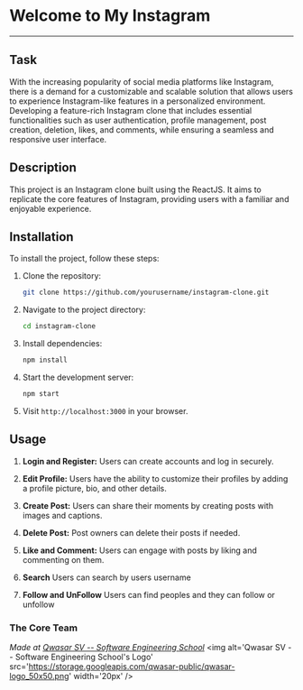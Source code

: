 # Welcome to My Instagram
***

## Task
With the increasing popularity of social media platforms like Instagram, there is a demand for a customizable and scalable solution that allows users to experience Instagram-like features in a personalized environment.
Developing a feature-rich Instagram clone that includes essential functionalities such as user authentication, profile management, post creation, deletion, likes, and comments, while ensuring a seamless and responsive user interface.

## Description
This project is an Instagram clone built using the  ReactJS. It aims to replicate the core features of Instagram, providing users with a familiar and enjoyable experience.

## Installation
To install the project, follow these steps:
1. Clone the repository:
   ```bash
   git clone https://github.com/yourusername/instagram-clone.git
   ```

2. Navigate to the project directory:
   ```bash
   cd instagram-clone
   ```

3. Install dependencies:
   ```bash
   npm install
   ```

4. Start the development server:
   ```bash
   npm start
   ```

6. Visit `http://localhost:3000` in your browser.

## Usage
1. **Login and Register:** Users can create accounts and log in securely.

2. **Edit Profile:** Users have the ability to customize their profiles by adding a profile picture, bio, and other details.

3. **Create Post:** Users can share their moments by creating posts with images and captions.

4. **Delete Post:** Post owners can delete their posts if needed.

5. **Like and Comment:** Users can engage with posts by liking and commenting on them.

6. **Search** Users can search by users username

7. **Follow and UnFollow** Users can find peoples and they can follow or unfollow

### The Core Team

<span><i>Made at <a href='https://qwasar.io'>Qwasar SV -- Software Engineering School</a></i></span>
<span><img alt='Qwasar SV -- Software Engineering School's Logo' src='https://storage.googleapis.com/qwasar-public/qwasar-logo_50x50.png' width='20px' /></span>